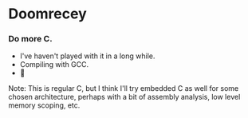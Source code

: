 # Doomrecey
<h3>Do more C.</h3>
<ul>
  <li>I've haven't played with it in a long while.</li>
  <li>Compiling with GCC.</li>
  <li>🚧</li>
</ul>

Note: This is regular C, but I think I'll try embedded C as well for some chosen architecture, perhaps with a bit of assembly analysis, low level memory scoping, etc.